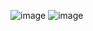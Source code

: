 ![image](https://user-images.githubusercontent.com/80875633/115168371-d5823500-a0e4-11eb-805b-1ea215e66a8f.png)
![image](https://user-images.githubusercontent.com/80875633/115168391-e763d800-a0e4-11eb-99ba-765850d2cbb8.png)

